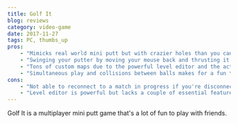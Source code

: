```yaml
---
title: Golf It
blog: reviews
category: video-game
date: 2017-11-27
tags: PC, thumbs_up
pros:
    - "Mimicks real world mini putt but with crazier holes than you can find in real life."
    - "Swinging your putter by moving your mouse back and thrusting it forward is great."
    - "Tons of custom maps due to the powerful level editor and the active community."
    - "Simultaneous play and collisions between balls makes for a fun time with friends."
cons:
    - "Not able to reconnect to a match in progress if you're disconnected due to connection issues."
    - "Level editor is powerful but lacks a couple of essential features (like Undo/Redo functionality)."
---
```

Golf It is a multiplayer mini putt game that's a lot of fun to play with friends.
